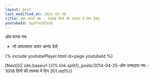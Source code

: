 ```yaml
---
layout: post
last_modified_at: 2021-03-30
title: ओम मानय नमः - 1008 दिनों की तपस्या में दिन 302
youtubeId: bppYoU9ZoUU
---
```

 
 
 ओम मानय नमः  
 
 -  जो आपल्याला अपार आनंद देतो 
 
  
 
  
 
 
 
 
 
 


{% include youtubePlayer.html id=page.youtubeId %}
 
[Next]({{ site.baseurl }}{% link  split1/_posts/2014-04-25-ओम उन्मादाय नमः - 1008 दिनों की तपस्या में दिन 301.md%})
 
